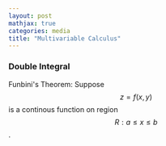 ```yaml
---
layout: post
mathjax: true
categories: media
title: "Multivariable Calculus"
---
```


### Double Integral
Funbini's Theorem: Suppose $$z=f(x,y)$$ is a continous function on region $$R:a\leq x\leq b$$.
